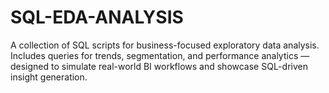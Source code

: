 # SQL-EDA-ANALYSIS
A collection of SQL scripts for business-focused exploratory data analysis.   Includes queries for trends, segmentation, and performance analytics — designed to simulate real-world BI workflows and showcase SQL-driven insight generation.
